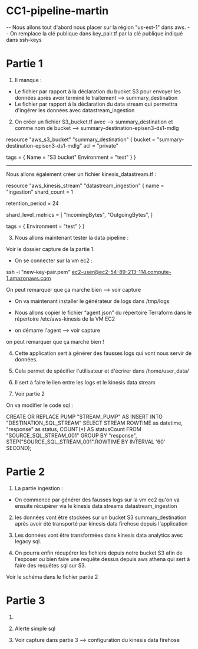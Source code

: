 # CC1-pipeline-martin

-- Nous allons tout d'abord nous placer sur la région "us-est-1" dans aws.
-- On remplace la clé publique dans key_pair.tf par la clé publique indiqué dans ssh-keys

# Partie 1

1) Il manque :

- Le fichier par rapport à la déclaration du bucket S3 pour envoyer les données après avoir terminé le traitement --> summary_destination
- Le fichier par rapport à la déclaration du data stream qui permettra d'ingérer les données avec datastream_ingestion

2) On créer un fichier S3_bucket.tf
avec --> summary_destination
et comme nom de bucket --> summary-destination-episen3-ds1-mdlg


resource "aws_s3_bucket" "summary_destination" {
  bucket = "summary-destination-episen3-ds1-mdlg"
  acl    = "private"

  tags = {
    Name        = "S3 bucket"
    Environment = "test"
  }
}


-------- 

Nous allons également créer un fichier kinesis_datastream.tf :

resource "aws_kinesis_stream" "datastream_ingestion" {
  name        = "ingestion"
  shard_count = 1

  retention_period = 24

  shard_level_metrics = [
    "IncomingBytes",
    "OutgoingBytes",
  ]

  tags = {
    Environment = "test"
  }
}

3) Nous allons maintenant tester la data pipeline :

Voir le dossier capture de la partie 1.

- On se connecter sur la vm ec2 : 

ssh -i "new-key-pair.pem" ec2-user@ec2-54-89-213-114.compute-1.amazonaws.com

On peut remarquer que ça marche bien --> voir capture

- On va maintenant installer le générateur de logs dans /tmp/logs

- Nous allons copier le fichier “agent.json” du répertoire Terraform dans le répertoire /etc/aws-kinesis de la VM 
EC2

- on démarre l'agent --> voir capture

on peut remarquer que ça marche bien !

4) Cette application sert à générer des fausses logs qui vont nous servir de données.

5) Cela permet de spécifier l'utilisateur et d'écrirer dans /home/user_data/

6) Il sert à faire le lien entre les logs et le kinesis data stream

7) Voir partie 2

On va modifier le code sql :

CREATE OR REPLACE PUMP "STREAM_PUMP" AS INSERT INTO "DESTINATION_SQL_STREAM"
SELECT STREAM ROWTIME as datetime, 
"response" as status, 
COUNT(*) AS statusCount FROM "SOURCE_SQL_STREAM_001" 
GROUP BY "response", STEP("SOURCE_SQL_STREAM_001".ROWTIME BY INTERVAL '60' SECOND);



#
# Partie 2

1) La partie ingestion :

- On commence par générer des fausses logs sur la vm ec2 qu'on va ensuite récupérer via le kinesis data streams datastream_ingestion

2) les données vont être stockées sur un bucket S3 summary_destination après avoir été transporté par kinesis data firehose depuis l'application

3) Les données vont être transformées dans kinesis data analytics avec legacy sql.

4) On pourra enfin récupérer les fichiers depuis notre bucket S3 afin de l'exposer ou bien faire une requête dessus depuis aws athena qui sert à faire des requêtes sql sur S3.

Voir le schéma dans le fichier partie 2

#
# Partie 3

1) 

4) Alerte simple sql
5) Voir capture dans partie 3 --> configuration du kinesis data firehose




